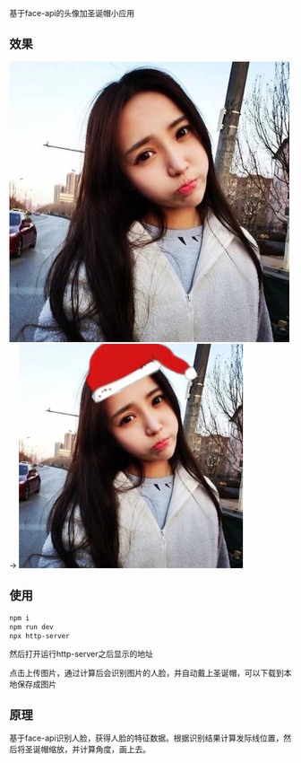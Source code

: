 基于face-api的头像加圣诞帽小应用

## 效果

![使用前](./test.jpeg) -> ![使用后](./test-result.png)

## 使用
```
npm i
npm run dev
npx http-server
```
然后打开运行http-server之后显示的地址

点击上传图片，通过计算后会识别图片的人脸，并自动戴上圣诞帽，可以下载到本地保存成图片

## 原理

基于face-api识别人脸，获得人脸的特征数据。根据识别结果计算发际线位置，然后将圣诞帽缩放，并计算角度，画上去。